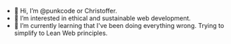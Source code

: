 - 👋 Hi, I’m @punkcode or Christoffer.
- 👀 I’m interested in ethical and sustainable web development.
- 🌱 I’m currently learning that I've been doing everything wrong. Trying to simplify to Lean Web principles.

<!---
punkcode/punkcode is a ✨ special ✨ repository because its `README.md` (this file) appears on your GitHub profile.
You can click the Preview link to take a look at your changes.
--->

